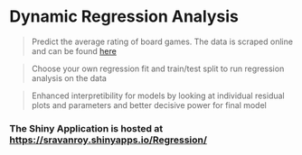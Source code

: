 # Dynamic Regression Analysis

> Predict the average rating of board games. The data is scraped online and can be found [here](https://github.com/sravanroy/sravanroy.github.io/blob/master/datasets/board_game_predictor/games.csv)

> Choose your own regression fit and train/test split to run regression analysis on the data

> Enhanced interpretibility for models by looking at individual residual plots and parameters and better decisive power for final model

### The Shiny Application is hosted at <https://sravanroy.shinyapps.io/Regression/>
